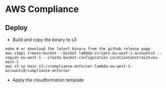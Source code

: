 # AWS Compliance

## Deploy

* Build and copy the binary to s3
```
make # or download the latest binary from the github release page
aws s3api create-bucket --bucket lambda-scripts-eu-west-1-accountid --region eu-west-1 --create-bucket-configuration LocationConstraint=eu-west-1
aws s3 cp main s3://compliance-enforcer-lambda-eu-west-1-accountid/compliance-enforcer
```

* Apply the cloudformation template
